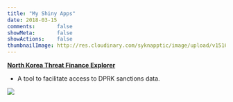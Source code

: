```yaml
---
title: "My Shiny Apps"
date: 2018-03-15
comments:       false
showMeta:       false
showActions:    false
thumbnailImage: http://res.cloudinary.com/syknapptic/image/upload/v1516468904/logo_rd5ifq.png
---
```



__[North Korea Threat Finance Explorer](https://bknapp.shinyapps.io/dprk/)__

* A tool to facilitate access to DPRK sanctions data.

![](/img/nktfe_1.gif)
